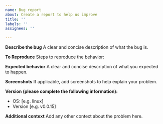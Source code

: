```yaml
---
name: Bug report
about: Create a report to help us improve
title: ''
labels: ''
assignees: ''

---
```


**Describe the bug**
A clear and concise description of what the bug is.

**To Reproduce**
Steps to reproduce the behavior:

**Expected behavior**
A clear and concise description of what you expected to happen.

**Screenshots**
If applicable, add screenshots to help explain your problem.

**Version (please complete the following information):**

- OS: [e.g. linux]
- Version [e.g. v0.0.15]

**Additional context**
Add any other context about the problem here.
